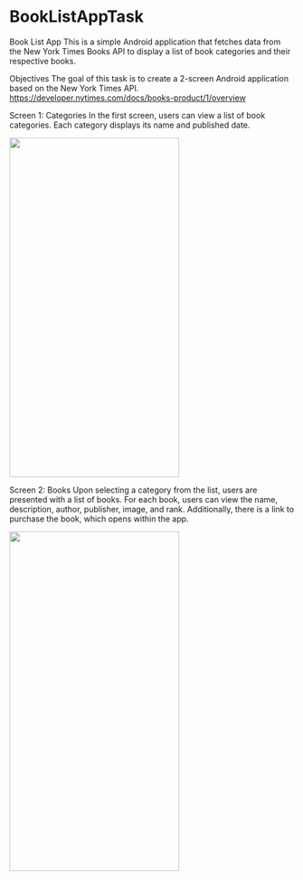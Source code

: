 # BookListAppTask

Book List App
This is a simple Android application that fetches data from the New York Times Books API to display a list of book categories and their respective books.

Objectives
The goal of this task is to create a 2-screen Android application based on the New York Times API. 
https://developer.nytimes.com/docs/books-product/1/overview

Screen 1: Categories
In the first screen, users can view a list of book categories. Each category displays its name and published date.

<img src="https://github.com/AndrewSavchuk98/BookListAppTask/assets/59737688/0b20d986-1412-462f-a882-df3c6b781d02" width="300" height="600">

Screen 2: Books
Upon selecting a category from the list, users are presented with a list of books. For each book, users can view the name, description, author, publisher, image, and rank. Additionally, there is a link to purchase the book, which opens within the app.

<img src="https://github.com/AndrewSavchuk98/BookListAppTask/assets/59737688/804375ae-58c2-4c8a-ac44-a32d350fc070" width="300" height="600">


